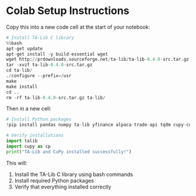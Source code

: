 # Colab Setup Instructions

Copy this into a new code cell at the start of your notebook:

```python
# Install TA-Lib C library
%%bash
apt-get update
apt-get install -y build-essential wget
wget http://prdownloads.sourceforge.net/ta-lib/ta-lib-0.4.0-src.tar.gz
tar -xvzf ta-lib-0.4.0-src.tar.gz
cd ta-lib/
./configure --prefix=/usr
make
make install
cd ..
rm -rf ta-lib-0.4.0-src.tar.gz ta-lib/
```

Then in a new cell:

```python
# Install Python packages
!pip install pandas numpy ta-lib yfinance alpaca-trade-api tqdm cupy-cuda12x numba

# Verify installations
import talib
import cupy as cp
print("TA-Lib and CuPy installed successfully!")
```

This will:
1. Install the TA-Lib C library using bash commands
2. Install required Python packages
3. Verify that everything installed correctly
